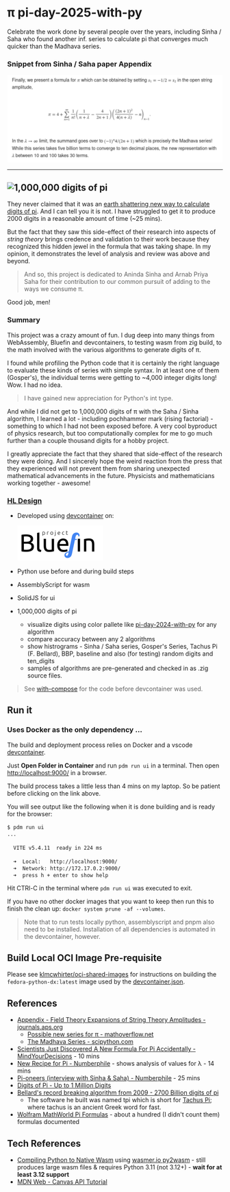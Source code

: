 # π pi-day-2025-with-py


Celebrate the work done by several people over the years, including Sinha / Saha who found another inf. series to calculate pi that converges much quicker than the Madhava series.

### Snippet from Sinha / Saha paper Appendix
![Appendix snippet](./docs/snippet.svg)

---
![1,000,000 digits of pi](https://github.com/klmcwhirter/stuff/blob/master/pi-day-2025-demo.gif)
---
They never claimed that it was an [earth shattering new way to calculate digits of pi](https://youtu.be/2lvTjEZ-bbw?t=44). And I can tell you it is not. I have struggled to get it to produce 2000 digits in a reasonable amount of time (~25 mins).

But the fact that they saw this side-effect of their research into aspects of *string theory* brings credence and validation to their work because they recognized this hidden jewel in the formula that was taking shape. In my opinion, it demonstrates the level of analysis and review was above and beyond.

> And so, this project is dedicated to Aninda Sinha and Arnab Priya Saha for their contribution to our common pursuit of adding to the ways we consume π.

Good job, men!

### Summary

This project was a crazy amount of fun. I dug deep into many things from WebAssembly, Bluefin and devcontainers, to testing wasm from zig build, to the math involved with the various algorithms to generate digits of π.

I found while profiling the Python code that it is certainly the right language to evaluate these kinds of series with simple syntax. In at least one of them (Gosper's), the individual terms were getting to ~4,000 integer digits long! Wow. I had no idea.

> I have gained new appreciation for Python's int type.

And while I did not get to 1,000,000 digits of π with the Saha / Sinha algorithm, I learned a lot - including pochhammer mark (rising factorial) - something to which I had not been exposed before. A very cool byproduct of physics research, but too computationally complex for me to go much further than a couple thousand digits for a hobby project.

I greatly appreciate the fact that they shared that side-effect of the research they were doing. And I sincerely hope the weird reaction from the press that they experienced will not prevent them from sharing unexpected mathematical advancements in the future. Physicists and mathematicians working together - awesome!

### [HL Design](./TODO.md)
* Developed using [devcontainer](https://code.visualstudio.com/docs/devcontainers/containers) on:

  [![project bluefin](./docs/project-bluefin.svg)](https://projectbluefin.io/)
* Python use before and during build steps
* AssemblyScript for wasm
* SolidJS for ui
* 1,000,000 digits of pi
  * visualize digits using color pallete like [pi-day-2024-with-py](https://github.com/klmcwhirter/pi-day-2024-with-py) for any algorithm
  * compare accuracy between any 2 algorithms
  * show histrograms - Sinha / Saha series, Gosper's Series, Tachus Pi (F. Bellard), BBP, baseline and also (for testing) random digits and ten_digits
  * samples of algorithms are pre-generated and checked in as .zig source files.

> See [with-compose](https://github.com/klmcwhirter/pi-day-2025-with-py/tree/with-compose) for the code before devcontainer was used.

## Run it

### Uses Docker as the only dependency ...

The build and deployment process relies on Docker and a vscode [devcontainer](https://code.visualstudio.com/docs/devcontainers/containers).

Just **Open Folder in Container** and run `pdm run ui` in a terminal. Then open [http://localhost:9000/](http://localhost:9000/) in a browser.

The build process takes a little less than 4 mins on my laptop. So be patient before clicking on the link above.

You will see output like the following when it is done building and is ready for the browser:

```
$ pdm run ui
...

  VITE v5.4.11  ready in 224 ms

  ➜  Local:   http://localhost:9000/
  ➜  Network: http://172.17.0.2:9000/
  ➜  press h + enter to show help

```

Hit CTRl-C in the terminal where `pdm run ui` was executed to exit.

If you have no other docker images that you want to keep then run this to finish the clean up: `docker system prune -af --volumes`.


> Note that to run tests locally python, assemblyscript and pnpm also need to be installed. Installation of all dependencies is automated in the devcontainer, however.

## Build Local OCI Image Pre-requisite

Please see [klmcwhirter/oci-shared-images](https://github.com/klmcwhirter/oci-shared-images) for instructions on building the `fedora-python-dx:latest` image used by the [devcontainer.json](./.devcontainer/devcontainer.json).

## References
* [Appendix - Field Theory Expansions of String Theory Amplitudes - journals.aps.org](https://journals.aps.org/prl/abstract/10.1103/PhysRevLett.132.221601#d5e8137)
  * [Possible new series for π - mathoverflow.net](https://mathoverflow.net/questions/473931/possible-new-series-for-pi)
  * [The Madhava Series - scipython.com](https://scipython.com/book/chapter-2-the-core-python-language-i/questions/the-madhava-series/)
* [Scientists Just Discovered A New Formula For Pi Accidentally - MindYourDecisions](https://youtu.be/t1ZnptSEPI8) - 10 mins
* [New Recipe for Pi - Numberphile](https://youtu.be/nXexsSWrc1Q?t=605s) - shows analysis of values for &lambda; - 14 mins
* [Pi-oneers (interview with Sinha & Saha) - Numberphile](https://youtu.be/2lvTjEZ-bbw) - 25 mins
* [Digits of Pi - Up to 1 Million Digits](https://www.angio.net/pi/digits.html)
* [Bellard's record breaking algorithm from 2009 - 2700 Billion digits of pi](https://bellard.org/pi/)
  * The software he built was named tpi which is short for [Tachus Pi](https://bellard.org/pi/pi2700e9/tpi.html); where tachus is an ancient Greek word for fast.
* [Wolfram MathWorld Pi Formulas](https://mathworld.wolfram.com/PiFormulas.html) - about a hundred (I didn't count them) formulas documented

## Tech References
* [Compiling Python to Native Wasm](https://youtu.be/_Gq273qvNMg) using [wasmer.io py2wasm](https://wasmer.io/posts/py2wasm-a-python-to-wasm-compiler) - still produces large wasm files & requires Python 3.11 (not 3.12+) - **wait for at least 3.12 support**
* [MDN Web - Canvas API Tutorial](https://developer.mozilla.org/en-US/docs/Web/API/Canvas_API/Tutorial)
